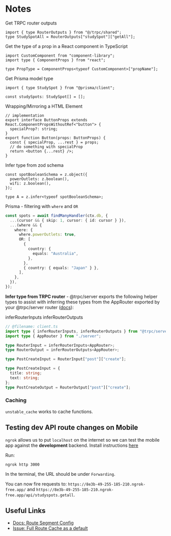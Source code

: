 # Notes

Get TRPC router outputs

```tsx
import { type RouterOutputs } from "@/trpc/shared";
type StudySpotAll = RouterOutputs["studySpot"]["getAll"];
```

Get the type of a prop in a React component in TypeScript

```tsx
import CustomComponent from "component-library";
import type { ComponentProps } from "react";

type PropType = ComponentProps<typeof CustomComponent>["propName"];
```

Get Prisma model type

```tsx
import { type StudySpot } from "@prisma/client";

const studySpots: StudySpot[] = [];
```

Wrapping/Mirroring a HTML Element

```tsx
// implementation
export interface ButtonProps extends React.ComponentPropsWithoutRef<"button"> {
  specialProp?: string;
}
export function Button(props: ButtonProps) {
  const { specialProp, ...rest } = props;
  // do something with specialProp
  return <button {...rest} />;
}
```

Infer type from zod schema

```tsx
const spotBooleanSchema = z.object({
  powerOutlets: z.boolean(),
  wifi: z.boolean(),
});

type A = z.infer<typeof spotBooleanSchema>;
```

Prisma - filtering with `where` and `OR`

```ts
const spots = await findManyHandler(ctx.db, {
  ...(cursor && { skip: 1, cursor: { id: cursor } }),
  ...(where && {
    where: {
      where.powerOutlets: true,
      OR: [
        {
          country: {
            equals: "Australia",
          },
        },
        { country: { equals: "Japan" } },
      ],
    },
  }),
});
```

**Infer type from TRPC router** - @trpc/server exports the following helper types to assist with inferring these types from the AppRouter exported by your @trpc/server router ([docs](https://trpc.io/docs/client/vanilla/infer-types)):

inferRouterInputs<TRouter>
inferRouterOutputs<TRouter>

```ts
// @filename: client.ts
import type { inferRouterInputs, inferRouterOutputs } from "@trpc/server";
import type { AppRouter } from "./server";

type RouterInput = inferRouterInputs<AppRouter>;
type RouterOutput = inferRouterOutputs<AppRouter>;

type PostCreateInput = RouterInput["post"]["create"];

type PostCreateInput = {
  title: string;
  text: string;
};
type PostCreateOutput = RouterOutput["post"]["create"];
```

### Caching

`unstable_cache` works to cache functions.

## Testing dev API route changes on Mobile

`ngrok` allows us to put `localhost` on the internet so we can test the mobile app against the **development** backend. Install instructions [here](https://ngrok.com/download)

Run:

```shell
ngrok http 3000
```

In the terminal, the URL should be under `Forwarding`.

You can now fire requests to: `https://8e3b-49-255-185-210.ngrok-free.app/` and `https://8e3b-49-255-185-210.ngrok-free.app/api/studyspots.getall`.

## Useful Links

- [Docs: Route Segment Config](https://nextjs.org/docs/app/api-reference/file-conventions/route-segment-config#options)
- [Issue: Full Route Cache as a default](https://github.com/t3-oss/create-t3-app/issues/1663)
